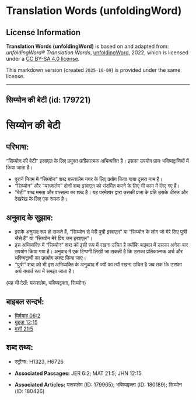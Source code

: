 # Translation Words (unfoldingWord)

## License Information

**Translation Words (unfoldingWord)** is based on and adapted from: _unfoldingWord® Translation Words_, [unfoldingWord](https://unfoldingword.org/utw), 2022, which is licensed under a [CC BY-SA 4.0 license](https://creativecommons.org/licenses/by-sa/4.0/legalcode.en).

This markdown version (created `2025-10-09`) is provided under the same license.



--------------------------------

## सिय्योन की बेटी (id: 179721)

सिय्योन की बेटी
===============

परिभाषा:
--------

“सिय्योन की बेटी” इस्राएल के लिए प्रयुक्त प्रतीकात्मक अभिव्यक्ति है। इसका उपयोग प्रायः भविष्यद्वाणियों में किया जाता है।

* पुराने नियम में “सिय्योन” शब्द यरूशलेम नगर के लिए प्रयोग किया गाया दूसरा नाम है।
* “सिय्योन” और “यरूशलेम” दोनों शब्द इस्राएल को संदर्भित करने के लिए भी काम में लिए गए हैं।
* “बेटी” शब्द ममता और वात्सल्य का शब्द है। यह परमेश्वर द्वारा उसकी प्रजा के प्रति उसके धीरज और देखरेख के लिए एक रूपक है।

अनुवाद के सुझाव:
----------------

* इसके अनुवाद रूप हो सकते हैं, “सिय्योन से मेरी पुत्री इस्राएल” या “सिय्योन के लोग जो मेरे लिए पुत्री जैसे हैं” या “सिय्योन मेरे प्रिय जन इस्राएल”।
* इस अभिव्यक्ति में “सिय्योन” शब्द को इसी रूप में रखना उचित है क्योंकि बाइबल में उसका अनेक बार उपयोग किया गया है। अनुवाद में एक टिप्पणी लिखी जा सकती है कि उसका प्रतिकात्मक अर्थ और भविष्यद्वाणी का उपयोग स्पष्ट किया जाए।
* “पुत्री” शब्द को भी इस अभिव्यक्ति के अनुव्वाद में ज्यों का त्यों रखना उचित है जब तक कि उसका अर्थ यथार्त रूप में समझा जाता है।

(यह भी देखें: यरूशलेम, भविष्यद्वक्ता, सिय्योन)

बाइबल सन्दर्भ:
--------------

* [यिर्मयाह 06:2](https://ref.ly/Jer6:2)
* [यूहन्ना 12:15](https://ref.ly/John12:15)
* [मत्ती 21:5](https://ref.ly/Matt21:5)

शब्द तथ्य:
----------

* स्ट्रोंग्स: H1323, H6726

* **Associated Passages:** JER 6:2; MAT 21:5; JHN 12:15
* **Associated Articles:** यरूशलेम (ID: 179965); भविष्यद्वक्ता (ID: 180189); सिय्योन (ID: 180426)

